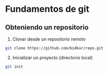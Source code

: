 # Fundamentos de git

## Obteniendo un repositorio
1. Clonar desde un repositorio remoto
```bash
git clone https://github.com/bidkar/repo.git
```
2. Inicializar un proyecto (directorio local)
```bash
git init
```
